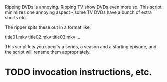 Ripping DVDs is annoying.  Ripping TV show DVDs even more so. This script minimizes one annoying aspect - some TV DVDs have a bunch of extra shorts etc.

The ripper spits these out in a format like:

title01.mkv
title02.mkv
title03.mkv
...

This script lets you specify a series, a season and a starting episode, and the script will rename them appropriately.

# TODO invocation instructions, etc.